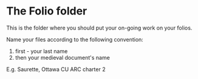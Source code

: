 # The Folio folder
This is the folder where you should put your on-going work on your folios.

Name your files according to the following convention:

1. first - your last name
2. then your medieval document's name

E.g. Saurette, Ottawa CU ARC charter 2

